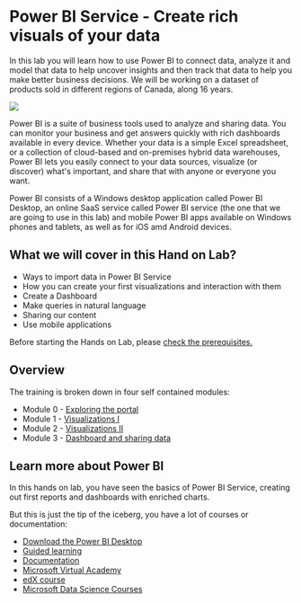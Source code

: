  # Power BI Service - Create rich visuals of your data
In this lab you will learn how to use Power BI to connect data, analyze it and model that data to help uncover insights and then track that data to help you make better business decisions. We will be working on a dataset of products sold in different regions of Canada, along 16 years.

 ![](/05.%20Power%20BI%20-%20Hands%20on%20Lab/Images/powerbi-intro.png)

Power BI is a suite of business tools used to analyze and sharing data. You can monitor your business and get answers quickly with rich dashboards available in every device. Whether your data is a simple Excel spreadsheet, or a collection of cloud-based and on-premises hybrid data warehouses, Power BI lets you easily connect to your data sources, visualize (or discover) what's important, and share that with anyone or everyone you want.

Power BI consists of a Windows desktop application called Power BI Desktop, an online SaaS service called Power BI service (the one that we are going to use in this lab) and mobile Power BI apps available on Windows phones and tablets, as well as for iOS amd Android devices.

## What we will cover in this Hand on Lab?
* Ways to import data in Power BI Service
* How you can create your first visualizations and interaction with them
* Create a Dashboard
* Make queries in natural language
* Sharing our content
* Use mobile applications

Before starting the Hands on Lab, please [check the prerequisites.](/Prerequisites)

## Overview
The training is broken down in four self contained modules:

* Module 0 - [Exploring the portal](/Module%200%20-%20Exploring%20the%20portal)
* Module 1 - [Visualizations I](/Module%201%20-%20Visualizations%20I)
* Module 2 - [Visualizations II](/Module%202%20-%20Visualizations%20II)
* Module 3 - [Dashboard and sharing data](/Module%203%20-%20Dashboard%20and%20sharing%20data)
<!---
* Module 4 - Power BI Embebbed
* Module 5 - Mobile Applications (iOs Android and tablet)
-->

## Learn more about Power BI
In this hands on lab, you have seen the basics of Power BI Service, creating out first reports and dashboards with enriched charts.

But this is just the tip of the iceberg, you have a lot of courses or documentation:
* [Download the Power BI Desktop](https://powerbi.microsoft.com/en-us/desktop/)
* [Guided learning](https://powerbi.microsoft.com/en-us/guided-learning/)
* [Documentation](https://powerbi.microsoft.com/en-us/documentation/powerbi-landing-page/)
* [Microsoft Virtual Academy](https://mva.microsoft.com/product-training/power-bi#!lang=1034)
* [edX course](https://www.edx.org/course/analyzing-visualizing-data-power-bi-microsoft-dat207x-5)
* [Microsoft Data Science Courses](https://academy.microsoft.com/en-us/professional-program/data-science/) 
